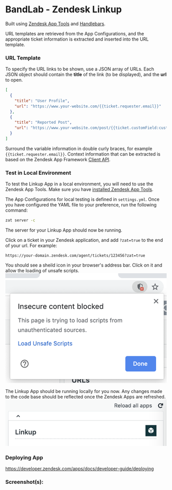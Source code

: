 # BandLab - Zendesk Linkup

Built using [Zendesk App Tools](https://developer.zendesk.com/apps/docs/developer-guide/zat) and [Handlebars](http://handlebarsjs.com/).

URL templates are retrieved from the App Configurations, and the appropriate ticket information is extracted and inserted into the URL template.

### URL Template

To specify the URL links to be shown, use a JSON array of URLs. Each JSON object should contain the **title** of the link (to be displayed), and the **url** to open.

```json
[
  {
    "title": "User Profile",
    "url": "https://www.your-website.com/{{ticket.requester.email}}"
  },
  {
    "title": "Reported Post",
    "url": "https://www.your-website.com/post/{{ticket.customField:custom_field_name}}"
  }
]
```

Surround the variable information in double curly braces, for example `{{ticket.requester.email}}`. Context information that can be extracted is based on the Zendesk App Framework [Client API](https://developer.zendesk.com/apps/docs/core-api/client_api#client.getpaths).

### Test in Local Environment

To test the Linkup App in a local environment, you will need to use the Zendesk App Tools. Make sure you have [installed Zendesk App Tools](https://develop.zendesk.com/hc/en-us/articles/360001075048).

The App Configurations for local testing is defined in `settings.yml`. Once you have configured the YAML file to your preference, run the following command:

```sh
zat server -c
```

The server for your Linkup App should now be running.

Click on a ticket in your Zendesk application, and add `?zat=true` to the end of your url. For example:

```
https://your-domain.zendesk.com/agent/tickets/123456?zat=true
```

You should see a sheild icon in your browser's address bar. Click on it and allow the loading of unsafe scripts.
![loading unsafe scripts](./assets/screenshot-load-unsafe-scripts.png)

The Linkup App should be running locally for you now. Any changes made to the code base should be reflected once the Zendesk Apps are refreshed.
![reload apps](./assets/screenshot-reload-app.png)

### Deploying App

https://developer.zendesk.com/apps/docs/developer-guide/deploying

### Screenshot(s):
